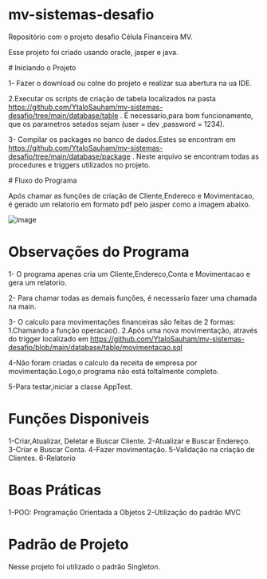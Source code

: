 ﻿# mv-sistemas-desafio
 
Repositório com o projeto desafio Célula Financeira MV.

Esse projeto foi criado usando oracle, jasper e java.

﻿# Iniciando o Projeto
 
1- Fazer o download ou colne do projeto e realizar sua abertura na ua IDE.

2.Executar os scripts de criação de tabela localizados na pasta https://github.com/YtaloSauham/mv-sistemas-desafio/tree/main/database/table . É necessario,para bom funcionamento, que os parametros setados sejam (user = dev ,password = 1234).

3- Compilar os packages no banco de dados.Estes se encontram em https://github.com/YtaloSauham/mv-sistemas-desafio/tree/main/database/package . Neste arquivo se encontram todas as procedures e triggers utilizados no projeto.

﻿# Fluxo do Programa
 
 Após chamar as funções de criação de Cliente,Endereco e Movimentacao, é gerado um relatorio em formato pdf pelo jasper como a imagem abaixo.
 
 ![image](https://user-images.githubusercontent.com/85992772/153830742-13dac62d-d734-40c7-bdd1-aa5897dc7898.png)

 

# Observações do Programa

1- O programa apenas cria um Cliente,Endereco,Conta e Movimentacao e gera um relatorio.

2- Para chamar todas as demais funções, é necessario fazer uma chamada na main.

3- O calculo para movimentações financeiras são feitas de 2 formas: 
  1.Chamando a função operacao().
  2.Após uma nova movimentação, através do trigger localizado em https://github.com/YtaloSauham/mv-sistemas-desafio/blob/main/database/table/movimentacao.sql
  
 4-Não foram criadas o calculo da receita de empresa por movimentação.Logo,o programa não está toltalmente completo.
 
 5-Para testar,iniciar a classe AppTest.
 
 
 
  # Funções Disponiveis 
  1-Criar,Atualizar, Deletar e Buscar Cliente.
  2-Atualizar e Buscar Endereço.
  3-Criar e Buscar Conta.
  4-Fazer movimentação.
  5-Validação na criação de Clientes.
  6-Relatorio
  
  # Boas Práticas
  1-POO: Programação Orientada a Objetos
  2-Utilização do padrão MVC
  
   # Padrão de Projeto
  Nesse projeto foi utilizado o padrão Singleton.
  
  
